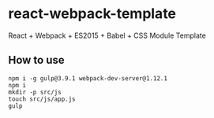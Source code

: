 # react-webpack-template
React + Webpack + ES2015 + Babel + CSS Module Template

## How to use
```
npm i -g gulp@3.9.1 webpack-dev-server@1.12.1
npm i
mkdir -p src/js
touch src/js/app.js
gulp
```
